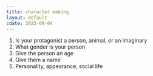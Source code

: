 ```yaml
---
title: character making
layout: default
cdate: 2023-09-04
---
```


1. Is your protagonist a person, animal, or an imaginary
2. What gender is your person
3. Give the person an age
4. Give them a name`
5. Personality, appearance, social life
